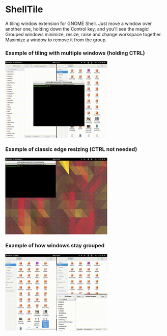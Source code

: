# ShellTile

A tiling window extension for GNOME Shell. Just move a window over another one, holding down the Control key, and you'll see the magic! Grouped windows minimize, resize, raise and change workspace together. Maximize a window to remove it from the group.

### Example of tiling with multiple windows (holding CTRL)

![tiling windows](/README/img/window_tiling.gif)

### Example of classic edge resizing (CTRL not needed)

![tiling windows](/README/img/edge_tiling.gif)

### Example of how windows stay grouped

![tiling windows](/README/img/coordinated_actions.gif)

